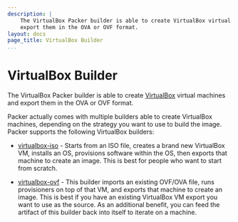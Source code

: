 ```yaml
---
description: |
    The VirtualBox Packer builder is able to create VirtualBox virtual machines and
    export them in the OVA or OVF format.
layout: docs
page_title: VirtualBox Builder
...
```


# VirtualBox Builder

The VirtualBox Packer builder is able to create
[VirtualBox](https://www.virtualbox.org) virtual machines and export them in the
OVA or OVF format.

Packer actually comes with multiple builders able to create VirtualBox machines,
depending on the strategy you want to use to build the image. Packer supports
the following VirtualBox builders:

-   [virtualbox-iso](/docs/builders/virtualbox-iso.html) - Starts from an ISO
    file, creates a brand new VirtualBox VM, installs an OS, provisions software
    within the OS, then exports that machine to create an image. This is best
    for people who want to start from scratch.

-   [virtualbox-ovf](/docs/builders/virtualbox-ovf.html) - This builder imports
    an existing OVF/OVA file, runs provisioners on top of that VM, and exports
    that machine to create an image. This is best if you have an existing
    VirtualBox VM export you want to use as the source. As an additional
    benefit, you can feed the artifact of this builder back into itself to
    iterate on a machine.
